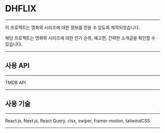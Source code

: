 # DHFLIX
***
이 프로젝트는 영화와 시리즈에 대한 정보를 얻을 수 있도록 제작되었습니다. 

해당 프로젝트는 영화와 시리즈에 대한 인기 순위, 예고편, 간략한 소개글을  확인할 수 있습니다.
***

## 사용 API
***
TMDB API
***

## 사용 기술
***
React.js, Next.js, React Query, clsx, swiper, framer-motion, tailwindCSS
***


